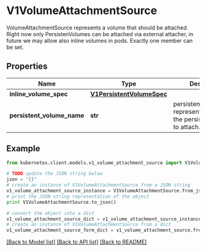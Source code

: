 # V1VolumeAttachmentSource

VolumeAttachmentSource represents a volume that should be attached. Right now only PersistenVolumes can be attached via external attacher, in future we may allow also inline volumes in pods. Exactly one member can be set.

## Properties
Name | Type | Description | Notes
------------ | ------------- | ------------- | -------------
**inline_volume_spec** | [**V1PersistentVolumeSpec**](V1PersistentVolumeSpec.md) |  | [optional] 
**persistent_volume_name** | **str** | persistentVolumeName represents the name of the persistent volume to attach. | [optional] 

## Example

```python
from kubernetes.client.models.v1_volume_attachment_source import V1VolumeAttachmentSource

# TODO update the JSON string below
json = "{}"
# create an instance of V1VolumeAttachmentSource from a JSON string
v1_volume_attachment_source_instance = V1VolumeAttachmentSource.from_json(json)
# print the JSON string representation of the object
print V1VolumeAttachmentSource.to_json()

# convert the object into a dict
v1_volume_attachment_source_dict = v1_volume_attachment_source_instance.to_dict()
# create an instance of V1VolumeAttachmentSource from a dict
v1_volume_attachment_source_form_dict = v1_volume_attachment_source.from_dict(v1_volume_attachment_source_dict)
```
[[Back to Model list]](../README.md#documentation-for-models) [[Back to API list]](../README.md#documentation-for-api-endpoints) [[Back to README]](../README.md)


